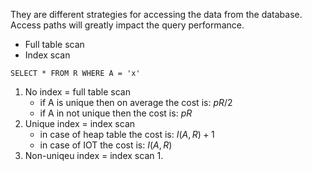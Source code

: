 They are different strategies for accessing the data from the database. Access paths will greatly impact the query performance.

- Full table scan
- Index scan

`SELECT * FROM R WHERE A = 'x'`

1. No index = full table scan
	- if A is unique then on average the cost is: $pR/2$
	- if A in not unique then the cost is: $pR$
2. Unique index = index scan
	- in case of heap table the cost is: $I(A,R) + 1$
	- in case of IOT the cost is: $I(A,R)$
3. Non-uniqeu index = index scan
	1. 